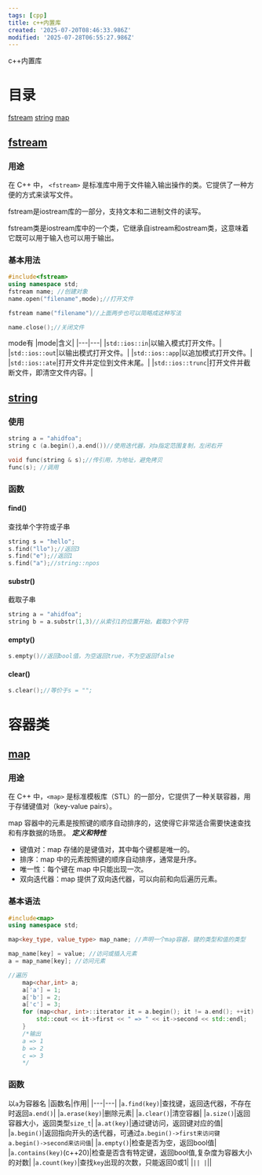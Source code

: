 ```yaml
---
tags: [cpp]
title: c++内置库
created: '2025-07-20T08:46:33.986Z'
modified: '2025-07-28T06:55:27.986Z'
---
```


c++内置库
# 目录

[fstream](#fstream)
[string](#string)
[map](#map)


## [fstream](https://cppreference.cn/w/cpp/header/fstream)
### 用途
在 C++ 中， `<fstream>` 是标准库中用于文件输入输出操作的类。它提供了一种方便的方式来读写文件。

fstream是iostream库的一部分，支持文本和二进制文件的读写。

fstream类是iostream库中的一个类，它继承自istream和ostream类，这意味着它既可以用于输入也可以用于输出。

### 基本用法
```c++
#include<fstream>
using namespace std;
fstream name; //创建对象
name.open("filename",mode);//打开文件

fstream name("filename")//上面两步也可以简略成这种写法

name.close();//关闭文件
```

mode有
|mode|含义|
|---|---|
|`std::ios::in`|以输入模式打开文件。|
|`std::ios::out`|以输出模式打开文件。|
|`std::ios::app`|以追加模式打开文件。|
|`std::ios::ate`|打开文件并定位到文件末尾。|
|`std::ios::trunc`|打开文件并截断文件，即清空文件内容。|


## [string](https://cppreference.cn/w/cpp/header/string)
### 使用
```cpp
string a = "ahidfoa";
string c (a.begin(),a.end())//使用迭代器，对a指定范围复制，左闭右开

void func(string & s);//传引用，为地址，避免拷贝
func(s); //调用
```
### 函数
#### find()
查找单个字符或子串
```c++
string s = "hello";
s.find("llo");//返回3
s.find("e");//返回1
s.find("a");//string::npos
```
#### substr()
截取子串
```cpp
string a = "ahidfoa";
string b = a.substr(1,3)//从索引1的位置开始，截取3个字符
```
#### empty()
~~~c++
s.empty()//返回bool值，为空返回true，不为空返回false
~~~
#### clear()
```c++
s.clear();//等价于s = "";
```

# 容器类
## [map](https://cppreference.cn/w/cpp/container/map)

### 用途
在 C++ 中，`<map>` 是标准模板库（STL）的一部分，它提供了一种关联容器，用于存储键值对（key-value pairs）。

map 容器中的元素是按照键的顺序自动排序的，这使得它非常适合需要快速查找和有序数据的场景。
***定义和特性***
* 键值对：map 存储的是键值对，其中每个键都是唯一的。
* 排序：map 中的元素按照键的顺序自动排序，通常是升序。
* 唯一性：每个键在 map 中只能出现一次。
* 双向迭代器：map 提供了双向迭代器，可以向前和向后遍历元素。
### 基本语法
```c++
#include<map>
using namespace std;

map<key_type, value_type> map_name; //声明一个map容器，键的类型和值的类型

map_name[key] = value; //访问或插入元素
a = map_name[key]; //访问元素

//遍历
    map<char,int> a;
    a['a'] = 1;
    a['b'] = 2;
    a['c'] = 3;
    for (map<char, int>::iterator it = a.begin(); it != a.end(); ++it) {
        std::cout << it->first << " => " << it->second << std::endl;
    }
    /*输出
    a => 1
    b => 2
    c => 3
    */

```

### 函数
以`a`为容器名
|函数名|作用|
|---|---|
|`a.find(key)`|查找键，返回迭代器，不存在时返回`a.end()`|
|`a.erase(key)`|删除元素|
|`a.clear()`|清空容器|
|`a.size()`|返回容器大小，返回类型`size_t`|
|`a.at(key)`|通过键访问，返回键对应的值|
|`a.begin()`|返回指向开头的迭代器，可通过`a.begin()->first来访问键` `a.begin()->second来访问值`|
|`a.empty()`|检查是否为空，返回bool值|
|`a.contains(key)`(c++20)|检查是否含有特定键，返回bool值,复杂度为容器大小的对数|
|`a.count(key)`|查找`key`出现的次数，只能返回0或1|
|``||
|``||

